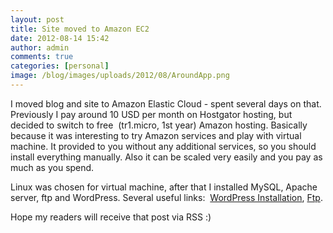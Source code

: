 ```yaml
---
layout: post
title: Site moved to Amazon EC2
date: 2012-08-14 15:42
author: admin
comments: true
categories: [personal]
image: /blog/images/uploads/2012/08/AroundApp.png
---
```


I moved blog and site to Amazon Elastic Cloud - spent several days on that. Previously I pay around 10 USD per month on Hostgator hosting, but decided to switch to free  (tr1.micro, 1st year) Amazon hosting. Basically because it was interesting to try Amazon services and play with virtual machine. It provided to you without any additional services, so you should install everything manually. Also it can be scaled very easily and you pay as much as you spend.

Linux was chosen for virtual machine, after that I installed MySQL, Apache server, ftp and WordPress. Several useful links:  <a href="http://coenraets.org/blog/2012/01/setting-up-wordpress-on-amazon-ec2-in-5-minutes/">WordPress Installation</a>, <a href="http://www.synergycode.com/knowledgebase/blog/item/ftp-server-on-amazon-ec2">Ftp</a>.

Hope my readers will receive that post via RSS :)
